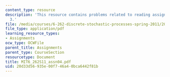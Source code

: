 ```yaml
---
content_type: resource
description: 'This resource contains problems related to reading assignments: chapter
  3.'
file: /media/courses/6-262-discrete-stochastic-processes-spring-2011/20d33d56935e00f746a40bca6442f81b_MIT6_262S11_assn04.pdf
file_type: application/pdf
learning_resource_types:
- Assignments
ocw_type: OCWFile
parent_title: Assignments
parent_type: CourseSection
resourcetype: Document
title: MIT6_262S11_assn04.pdf
uid: 20d33d56-935e-00f7-46a4-0bca6442f81b
---
```

